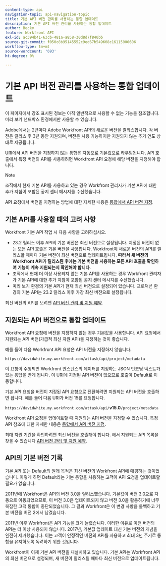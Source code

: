 ```yaml
---
content-type: api
navigation-topic: api-navigation-topic
title: 기본 API 버전 관리를 사용하는 통합 업데이트
description: 기본 API 버전 관리를 사용하는 통합 업데이트
author: Becky
feature: Workfront API
exl-id: ac394b41-63cb-481a-a858-30d8d7f840bb
source-git-commit: f050c8b95145552c9ed67b549608c16115000606
workflow-type: tm+mt
source-wordcount: '693'
ht-degree: 0%

---
```


# 기본 API 버전 관리를 사용하는 통합 업데이트

<!-- This article is going to need a complete revamp or to be removed-->

<span class="preview">이 페이지에서 강조 표시된 정보는 아직 일반적으로 사용할 수 없는 기능을 참조합니다. 미리 보기 샌드박스 환경에서만 사용할 수 있습니다.</span>

Adobe에서는 2년마다 Adobe Workfront API의 새로운 버전을 릴리스합니다. 각 버전은 릴리스 후 3년 동안 지원되며, 버전은 사용 가능하지만 지원되지 않는 추가 연도 상태로 제공됩니다.

URI에서 API 버전을 지정하지 않는 통합은 자동으로 기본값으로 라우팅됩니다. API 호출에서 특정 버전의 API를 사용하려면 Workfront API 요청에 해당 버전을 지정해야 합니다.

>[!NOTE]
>
>조직에서 현재 기본 API를 사용하고 있는 경우 Workfront 관리자가 기본 API에 대한 추가 지침이 포함된 공지 센터 메시지를 수신했습니다.


<!--
Integrations that do not specify a version of the API in the URI are automatically routed to Default, which has been deprecated. In order for your Workfront integrations to be valid, you must specify a supported API version in your Workfront API requests.
-->

API 요청에서 버전을 지정하는 방법에 대한 자세한 내용은 [통합에서 API 버전 지정](../../wf-api/api/specify-api-version-integrations.md).

## 기본 API를 사용할 때의 고려 사항

Workfront 기본 API 작업 시 다음 사항을 고려하십시오.

* 23.2 릴리스 이후 API의 기본 버전은 최신 버전으로 설정됩니다. 지정된 버전이 없는 모든 API 호출은 기본 버전을 사용합니다. Workfront이 새로운 버전의 API를 릴리스할 때마다 기본 버전이 최신 버전으로 업데이트됩니다. **따라서 새 버전의 Workfront API가 릴리스된 후에는 기본 버전을 사용하는 모든 API 호출을 확인하여 기능이 계속 지원되는지 확인해야 합니다**.
* 조직에서 현재 더 이상 사용되지 않는 기본 API를 사용하는 경우 Workfront 관리자가 기본 API에 대한 추가 지침이 포함된 공지 센터 메시지를 수신했습니다.
* <span class="preview">미리 보기 환경의 기본 API가 현재 최신 버전으로 설정되어 있습니다. 프로덕션 환경의 기본 API는 23.2 릴리스 이후 가장 최신 버전으로 설정됩니다.</span>

최신 버전의 API를 보려면 [API 버전 관리 및 지원 예약](../../wf-api/api/api-version-support-schedule.md).

<!--

## Deprecating Default

In an effort to improve the Workfront API, we are in the process of removing older API versions that have exceeded our support window of three years. One of these versions is Version 2, to which Default is mapped. This version was released in 2010, and much of the logic supported in the Attask/Workfront application at that time either no longer exists or has substantially changed.

We deprecated Default in July 2017, and we will no longer designate a specific version of the API to be the default version. Instead, all Workfront API requests must specify a specific API version.

>[!IMPORTANT]
>
> By July 1, 2018 all of your Workfront integrations that use Default must be updated to call a specific supported API version. After that date, all of your Workfront API requests used by integrations that do not specify a version will fail.

To learn about the Workfront deprecation cadence, see [API versioning and support schedule](../../wf-api/api/api-version-support-schedule.md).

-->

## 지원되는 API 버전으로 통합 업데이트

Workfront API 요청에 버전을 지정하지 않는 경우 기본값을 사용합니다. API 요청에서 지원되는 API 버전(가급적 최신 지원 API)을 지정하는 것이 좋습니다.

예를 들어 다음 Workfront API 요청은 API 버전을 지정하지 않습니다.

`https://davidwhite.my.workfront.com/attask/api/project/metadata`

이 요청이 수행되면 Workfront 인스턴스의 데이터를 지정하는 JSON 인코딩 텍스트가 있는 응답을 받게 됩니다. 이 URI에 지정된 API 버전이 없으므로 호출이 Default로 이동합니다.

기본 API 요청을 버전이 지정된 API 요청으로 전환하려면 지원되는 API 버전을 호출하면 됩니다. 예를 들어 다음 URI가 버전 15를 요청합니다.

`https://davidwhite.my.workfront.com/attask/api/`**v15.0**`/project/metadata`

Workfront API 요청을 업데이트할 때 지원되는 API 버전을 지정할 수 있습니다. 특정 API 참조에 대한 자세한 내용은 [통합에서 API 버전 지정](../../wf-api/api/specify-api-version-integrations.md).

최대 지원 기간을 확인하려면 최신 버전을 호출해야 합니다. 에서 지원되는 API 목록을 찾을 수 있습니다 [API 버전 관리 및 지원 예약](../../wf-api/api/api-version-support-schedule.md).

## API의 기본 버전 기록

기본 API 또는 Default의 원래 목적은 최신 버전의 Workfront API에 매핑하는 것이었습니다. 이렇게 하면 Default라는 기본 통합을 사용하는 고객이 API 요청을 업데이트할 필요가 없습니다.

2011년에 Workfront은 API의 버전 3.0을 릴리스했습니다. 기본값이 버전 3.0으로 자동으로 이동되었으므로, 이 버전 3.0은 업데이트되지 않고 버전 3.0을 활용하기에 너무 복잡한 고객 통합이 중단되었습니다. 그 결과 Workfront은 이 변경 사항을 롤백하고 기본 버전을 버전 2에서 남겼습니다.

2011년 이후 Workfront은 API 기능을 크게 늘렸습니다. 이러한 이유로 이전 버전의 API는 더 이상 사용되지 않습니다. 2017년, 기본값 업데이트 대신 기본 버전의 개념을 완전히 제거했습니다. 이는 고객이 안정적인 버전의 API를 사용하고 최대 3년 주기로 통합을 유지하도록 독려하기 위한 것입니다.

Workfront이 이제 기본 API 버전을 재설치하고 있습니다. 기본 API는 Workfront API의 최신 버전으로 설정되며, 새 버전이 릴리스될 때마다 최신 버전으로 업데이트됩니다.

